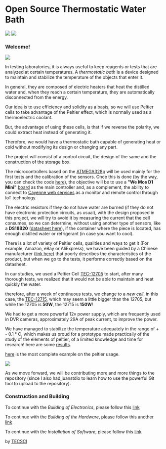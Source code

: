 
# Open Source Thermostatic Water Bath 
<a href="https://github.com/FOSH-following-demand/thermostatic-wather-bath" title="Thermostatic wather Bath"><img src="https://img.shields.io/badge/Version-0.0.2-yellow"></a>
<a href="https://www.gnu.org/licenses/gpl-3.0.en.html" title="GNU V3 Licence"><img src="https://img.shields.io/badge/Licence-GNU%20V3-red.svg"></a>

### Welcome!
<a href="https://tecsci.com.ar/" title="Technology for Science"><img src="https://raw.githubusercontent.com/FOSH-following-demand/thermostatic-wather-bath/master/tecsciLogo.png"></a>


In testing laboratories, it is always useful to keep reagents or tests that are analyzed at certain temperatures.
A _thermostatic bath_ is a device designed to maintain and stabilize the temperature of the objects that enter it.

In general, they are composed of electric heaters that heat the distilled water and, when they reach a certain temperature, they are automatically disconnected from the energy.

Our idea is to use efficiency and solidity as a basis, so we will use Peltier cells to take advantage of the Peltier effect, which is normally used as a thermoelectric coolant.

But, the advantage of using these cells, is that if we reverse the polarity, we could extract heat instead of generating it.

Therefore, we would have a thermostatic bath capable of generating heat or cold without modifying its design or changing any part.

The project will consist of a control circuit, the design of the same and the construction of the storage box.

The microcontrollers based on the [ATMEGA328p](https://store.arduino.cc/usa/arduino-uno-rev3) will be used mainly for the first tests and the calibration of the sensors.
Once this is done (by the way, you can check the code [here](https://github.com/FOSH-following-demand/thermostatic-wather-bath/tree/master/software/MCU)), the objective will be to use a __"We Mos D1 Mini"__ [board](https://wiki.wemos.cc/products:d1:d1_mini) as the main controller and, as a complement, the ability to connect to [Cayenne web services](https://mydevices.com/) as a monitor and remote control through IoT technology.

The electric resistors if they do not have water are burned (if they do not have electronic protection circuits, as usual), with the design proposed in this project, we will try to avoid it by measuring the current that the cell consumes, so we can determine, without using another type of sensors, like a __DS18B20__ ([datasheet here](https://datasheets.maximintegrated.com/en/ds/DS18B20.pdf)), if the container where the piece is located, has enough distilled water or refrigerant (in case you want to cool).

There is a lot of variety of Peltier cells, qualities and ways to get it (For example, Amazon, eBay or AliExpress), we have been guided by a Chinese manufacturer ([link here](https://peltiermodules.com/)) that poorly describes the characteristics of the product, but when we go to the tests, it performs correctly based on the datasheet.

In our studies, we used a Peltier Cell [TEC-12705](https://peltiermodules.com/peltier.datasheet/TEC1-12705.pdf) to start, after many thorough tests, we realized that it would not be able to maintain and heat quickly the water.

therefore, after a week of continuous tests, we change to a _new cell_, in this case, the [TEC-12715](https://peltiermodules.com/peltier.datasheet/TEC1-12715.pdf), which may seem a little bigger than the 12705, but while the 12705 is __50W__, the 12715 is __150W__!

We had to get a more powerful 12v power supply, which are frequently used in DVR cameras, approximately 29A of peak current, to improve the power.

We have managed to stabilize the temperature adequately in the range of + - 0.1 ° C, which makes us proud for a prototype made practically of the study of the elements of peltier, of a limited knowledge and time for research! here are some [results](https://docs.google.com/spreadsheets/d/14x8ajXjDDJAvYHkvkYrGuCvhuu2BmfRY7JI32HTowtU/edit?usp=sharing).

[here](https://docs.google.com/spreadsheets/d/1heXNcq8TzLmtxA4aUKqf4gO-YtcK64AZdO5G_QmcZ0U/edit?usp=sharing) is the most complete example on the peltier usage.

<a href="Large Test" title="Sample image of the peltier element"><img src="https://raw.githubusercontent.com/FOSH-following-demand/thermostatic-wather-bath/master/largeTest.png"></a>

As we move forward, we will be contributing more and more things to the repository (since I also had,juanstdio to learn how to use the powerful Git tool to upload to the repository).


### Construction and Building

  To continue with the _Building of Electronics_, please follow this [link](https://github.com/FOSH-following-demand/thermostatic-water-bath/tree/master/documentation/building)

  To continue with the _Building of the Hardware_, please follow this another [link](https://github.com/FOSH-following-demand/thermostatic-water-bath/blob/master/hardware/BOM/BOM.md)

  To continue with the _Installation of Software_, please follow this [link](https://github.com/FOSH-following-demand/thermostatic-water-bath/tree/master/software/MCU)

by [TECSCI](https://github.com/tecsci)
